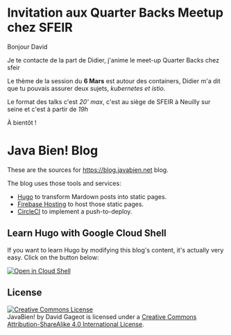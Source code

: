 
# Invitation aux Quarter Backs Meetup chez SFEIR

Bonjour David

Je te contacte de la part de Didier, j'anime le meet-up Quarter Backs chez sfeir 

Le thème de la session du **6 Mars** est autour des containers, Didier m'a dit que tu pouvais assurer deux sujets, _kubernetes et istio_. 

Le format des talks c'est *20' max*, c'est au siège de SFEIR à Neuilly sur seine et c'est à partir de *19h*

À bientôt !



# Java Bien! Blog

These are the sources for https://blog.javabien.net blog.

The blog uses those tools and services:

 + [Hugo](https://gohugo.io) to transform Mardown posts into static pages.
 + [Firebase Hosting](https://firebase.google.com/docs/hosting/) to host those
 static pages.
 + [CircleCI](https://circleci.com/) to implement a push-to-deploy.

## Learn Hugo with Google Cloud Shell

If you want to learn Hugo by modifying this blog's content,
it's actually very easy. Click on the button below:

[![Open in Cloud Shell](http://gstatic.com/cloudssh/images/open-btn.svg)](https://console.cloud.google.com/cloudshell/open?git_repo=https%3A%2F%2Fgithub.com%2Fdgageot%2Fjavabien&page=editor&tutorial=tuto.md&open_in_editor=.)

## License

<a rel="license" href="http://creativecommons.org/licenses/by-sa/4.0/"><img alt="Creative Commons License" style="border-width:0" src="https://i.creativecommons.org/l/by-sa/4.0/88x31.png" /></a><br /><span xmlns:dct="http://purl.org/dc/terms/" href="http://purl.org/dc/dcmitype/Text" property="dct:title" rel="dct:type">JavaBien!</span> by <span xmlns:cc="http://creativecommons.org/ns#" property="cc:attributionName">David Gageot</span> is licensed under a <a rel="license" href="http://creativecommons.org/licenses/by-sa/4.0/">Creative Commons Attribution-ShareAlike 4.0 International License</a>.
